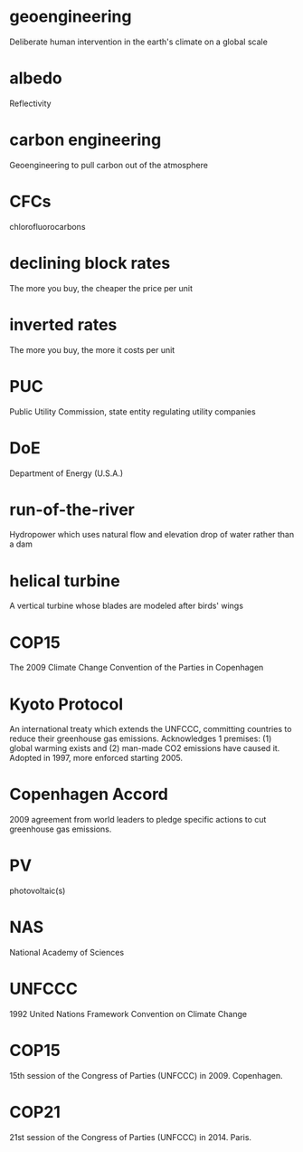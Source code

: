 # geoengineering
Deliberate human intervention in the earth's climate on a global scale

# albedo
Reflectivity

# carbon engineering
Geoengineering to pull carbon out of the atmosphere

# CFCs
chlorofluorocarbons

# declining block rates
The more you buy, the cheaper the price per unit

# inverted rates
The more you buy, the more it costs per unit

# PUC
Public Utility Commission, state entity regulating utility companies

# DoE
Department of Energy (U.S.A.)

# run-of-the-river
Hydropower which uses natural flow and elevation drop of water rather than a dam

# helical turbine
A vertical turbine whose blades are modeled after birds' wings

# COP15
The 2009 Climate Change Convention of the Parties in Copenhagen

# Kyoto Protocol
An international treaty which extends the UNFCCC, committing countries to reduce their greenhouse gas emissions. Acknowledges 1 premises: (1) global warming exists and (2) man-made CO2 emissions have caused it. Adopted in 1997, more enforced starting 2005.

# Copenhagen Accord
2009 agreement from world leaders to pledge specific actions to cut greenhouse gas emissions.

# PV
photovoltaic(s)

# NAS
National Academy of Sciences

# UNFCCC
1992 United Nations Framework Convention on Climate Change

# COP15
15th session of the Congress of Parties (UNFCCC) in 2009. Copenhagen.

# COP21
21st session of the Congress of Parties (UNFCCC) in 2014. Paris.
